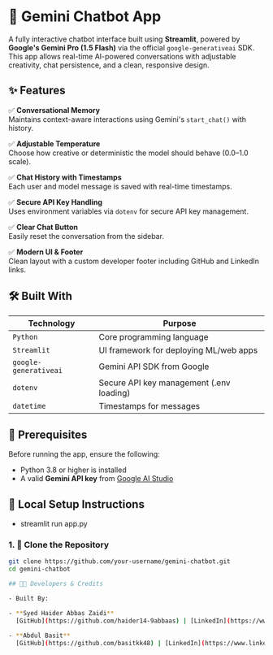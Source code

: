 # 💬 Gemini Chatbot App

A fully interactive chatbot interface built using **Streamlit**, powered by **Google's Gemini Pro (1.5 Flash)** via the official `google-generativeai` SDK. This app allows real-time AI-powered conversations with adjustable creativity, chat persistence, and a clean, responsive design.


## ✨ Features

✅ **Conversational Memory**  
Maintains context-aware interactions using Gemini's `start_chat()` with history.

✅ **Adjustable Temperature**  
Choose how creative or deterministic the model should behave (0.0–1.0 scale).

✅ **Chat History with Timestamps**  
Each user and model message is saved with real-time timestamps.

✅ **Secure API Key Handling**  
Uses environment variables via `dotenv` for secure API key management.

✅ **Clear Chat Button**  
Easily reset the conversation from the sidebar.

✅ **Modern UI & Footer**  
Clean layout with a custom developer footer including GitHub and LinkedIn links.


## 🛠️ Built With

| Technology             | Purpose                                      |
|------------------------|----------------------------------------------|
| `Python`               | Core programming language                    |
| `Streamlit`            | UI framework for deploying ML/web apps       |
| `google-generativeai` | Gemini API SDK from Google                   |
| `dotenv`               | Secure API key management (.env loading)     |
| `datetime`             | Timestamps for messages                      |


## 🔐 Prerequisites

Before running the app, ensure the following:

- Python 3.8 or higher is installed
- A valid **Gemini API key** from [Google AI Studio](https://makersuite.google.com/app)


## 🧪 Local Setup Instructions
- streamlit run app.py


### 1. 🔁 Clone the Repository

```bash
git clone https://github.com/your-username/gemini-chatbot.git
cd gemini-chatbot

## 🧑‍💻 Developers & Credits

- Built By:

- **Syed Haider Abbas Zaidi**  
  [GitHub](https://github.com/haider14-9abbaas) | [LinkedIn](https://www.linkedin.com/in/syed-haider-abbas-zaidi-132525215/)

- **Abdul Basit**  
  [GitHub](https://github.com/basitkk48) | [LinkedIn](https://www.linkedin.com/in/abdul-basit-kk-554012309)


